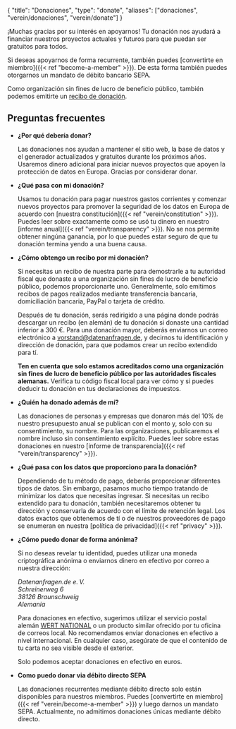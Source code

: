 {
    "title": "Donaciones",
    "type": "donate",
    "aliases": ["donaciones", "verein/donaciones", "verein/donate"]
}

¡Muchas gracias por su interés en apoyarnos! Tu donación nos ayudará a financiar nuestros proyectos actuales y futuros para que puedan ser gratuitos para todos.

Si deseas apoyarnos de forma recurrente, también puedes [convertirte en miembro]({{< ref "become-a-member" >}}). De esta forma también puedes otorgarnos un mandato de débito bancario SEPA.

Como organización sin fines de lucro de beneficio público, también podemos emitirte un [recibo de donación](#donation-receipt-howto).

<div class="donation-widget"></div>

## Preguntas frecuentes

* **¿Por qué debería donar?**

   Las donaciones nos ayudan a mantener el sitio web, la base de datos y el generador actualizados y gratuitos durante los próximos años. Usaremos dinero adicional para iniciar nuevos proyectos que apoyen la protección de datos en Europa. Gracias por considerar donar.

* **¿Qué pasa con mi donación?**

    Usamos tu donación para pagar nuestros gastos corrientes y comenzar nuevos proyectos para promover la seguridad de los datos en Europa de acuerdo con [nuestra constitución]({{< ref "verein/constitution" >}}). Puedes leer sobre exactamente como se usó tu dinero en nuestro [informe anual]({{< ref "verein/transparency" >}}). No se nos permite obtener ningúna ganancia, por lo que puedes estar seguro de que tu donación termina yendo a una buena causa.
    
* <a id="donation-receipt-howto"></a>**¿Cómo obtengo un recibo por mi donación?**

    Si necesitas un recibo de nuestra parte para demostrarle a tu autoridad fiscal que donaste a una organización sin fines de lucro de beneficio público, podemos proporcionarte uno. Generalmente, solo emitimos recibos de pagos realizados mediante transferencia bancaria, domiciliación bancaria, PayPal o tarjeta de crédito.

    Después de tu donación, serás redirigido a una página donde podrás descargar un recibo (en alemán) de tu donación si donaste una cantidad inferior a 300 €.
    Para una donación mayor, deberás enviarnos un correo electrónico a [vorstand@datenanfragen.de](mailto:vorstand@datenanfragen.de), y decirnos tu identificación y dirección de donación, para que podamos crear un recibo extendido para tí.

    **Ten en cuenta que solo estamos acreditados como una organización sin fines de lucro de beneficio público por las autoridades fiscales alemanas.** Verifica tu código fiscal local para ver cómo y si puedes deducir tu donación en tus declaraciones de impuestos.
 
* **¿Quién ha donado además de mí?**

    Las donaciones de personas y empresas que donaron más del 10% de nuestro presupuesto anual se publican con el monto y, solo con su consentimiento, su nombre. Para las organizaciones, publicaremos el nombre incluso sin consentimiento explícito. Puedes leer sobre estas donaciones en nuestro [informe de transparencia]({{< ref "verein/transparency" >}}).

* **¿Qué pasa con los datos que proporciono para la donación?**

    Dependiendo de tu método de pago, deberás proporcionar diferentes tipos de datos. Sin embargo, pasamos mucho tiempo tratando de minimizar los datos que necesitas ingresar. Si necesitas un recibo extendido para tu donación, también necesitaremos obtener tu dirección y conservarla de acuerdo con el límite de retención legal. Los datos exactos que obtenemos de tí o de nuestros proveedores de pago se enumeran en nuestra [política de privacidad]({{< ref "privacy" >}}).

* **¿Cómo puedo donar de forma anónima?**

    Si no deseas revelar tu identidad, puedes utilizar una moneda criptográfica anónima o enviarnos dinero en efectivo por correo a nuestra dirección:

    *Datenanfragen.de e.&thinsp;V.  
    Schreinerweg 6  
    38126 Braunschweig  
    Alemania*

    Para donaciones en efectivo, sugerimos utilizar el servicio postal alemán [WERT NATIONAL](https://www.deutschepost.de/de/w/wert-national.html) o un producto similar ofrecido por tu oficina de correos local. No recomendamos enviar donaciones en efectivo a nivel internacional. En cualquier caso, asegúrate de que el contenido de tu carta no sea visible desde el exterior.

    Solo podemos aceptar donaciones en efectivo en euros.

* **Como puedo donar via débito directo SEPA**

    <!-- TODO: Activate at mollie -->
    Las donaciones recurrentes mediante débito directo solo están disponibles para nuestros miembros. Puedes [convertirte en miembro]({{< ref "verein/become-a-member" >}}) y luego darnos un mandato SEPA. Actualmente, no admitimos donaciones únicas mediante débito directo.
